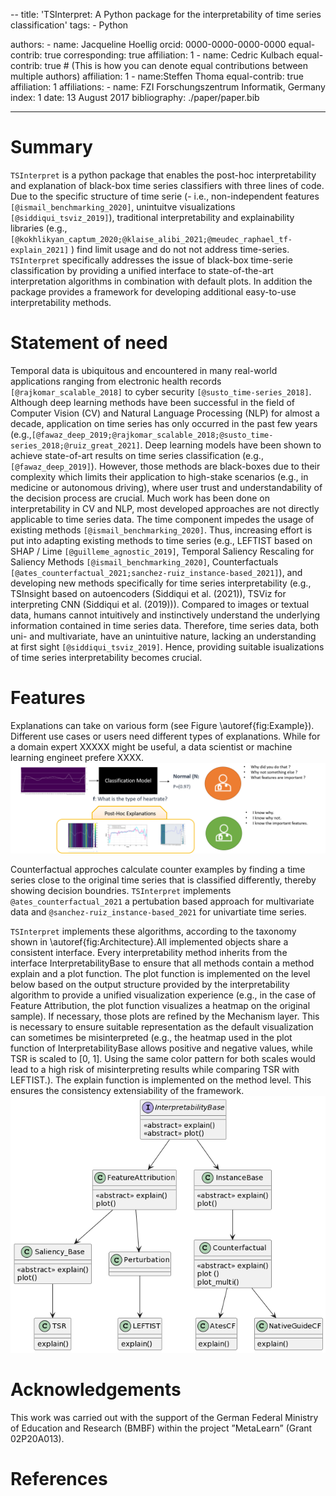 --
title: 'TSInterpret: A Python package for the interpretability of time series classification'
tags:
    - Python

authors:
    - name: Jacqueline Hoellig
        orcid: 0000-0000-0000-0000
        equal-contrib: true
        corresponding: true
        affiliation: 1
    - name: Cedric Kulbach
        equal-contrib: true # (This is how you can denote equal contributions between multiple authors)
        affiliation: 1
    - name:Steffen Thoma
        equal-contrib: true
        affiliation: 1
affiliations:
    - name: FZI Forschungszentrum Informatik, Germany
        index: 1
date: 13 August 2017
bibliography: ./paper/paper.bib

---

# Summary

`TSInterpret` is a python package that enables the post-hoc interpretability and explanation of black-box time series classifiers with three lines of code. Due to the specific structure of time serie (- i.e., non-independent features `[@ismail_benchmarking_2020]`, unintuitve visualizations `[@siddiqui_tsviz_2019]`), traditional interpretability and explainability libraries (e.g., `[@kokhlikyan_captum_2020;@klaise_alibi_2021;@meudec_raphael_tf-explain_2021]` ) find limit usage and do not not address time-series. `TSInterpret` specifically addresses the issue of black-box time-serie classification by providing a unified interface to state-of-the-art interpretation algorithms in combination with default plots. In addition the package provides a framework for developing additional easy-to-use interpretability methods.



# Statement of need
Temporal data is ubiquitous and encountered in many real-world applications ranging from electronic health records `[@rajkomar_scalable_2018]` to cyber security `[@susto_time-series_2018]`. Although deep learning methods have been successful in the field of Computer Vision (CV) and Natural Language Processing (NLP) for almost a decade, application on time series has only occurred in the past few years (e.g.,`[@fawaz_deep_2019;@rajkomar_scalable_2018;@susto_time-series_2018;@ruiz_great_2021]`. Deep learning models have been shown to achieve state-of-art results on time series classification (e.g., `[@fawaz_deep_2019]`). However, those methods are black-boxes due to their complexity which limits their application to high-stake scenarios (e.g., in medicine or autonomous driving), where user trust and understandability of the decision process are crucial. Much work has been done on interpretability in CV and NLP, most developed approaches are not directly applicable to time series data. The time component impedes the usage of existing methods `[@ismail_benchmarking_2020]`. Thus, increasing effort is put into adapting existing methods to time series (e.g., LEFTIST based on SHAP / Lime `[@guilleme_agnostic_2019]`, Temporal Saliency Rescaling for Saliency Methods `[@ismail_benchmarking_2020]`, Counterfactuals `[@ates_counterfactual_2021;sanchez-ruiz_instance-based_2021]`), and developing new methods specifically for time series interpretability (e.g., TSInsight based on autoencoders (Siddiqui et al. (2021)), TSViz for interpreting CNN (Siddiqui et al. (2019))). Compared to images or textual data, humans cannot intuitively and instinctively understand the underlying information contained in time series data. Therefore, time series data, both uni- and multivariate, have an unintuitive nature, lacking an understanding at first sight  `[@siddiqui_tsviz_2019]`. Hence, providing suitable isualizations of time series interpretability becomes crucial.

# Features

Explanations can take on various form (see Figure  \autoref{fig:Example}). Different use cases or users need different types of explanations. While for a domain expert XXXXX might be useful, a data scientist or machine learning engineet prefere XXXX.
![Explanations.\label{fig:Example}](ECG.png)

Counterfactual approches calculate counter examples by finding a time series close to the original time series that is classified differently, thereby showing decision boundries. `TSInterpret` implements `@ates_counterfactual_2021` a pertubation based approach for multivariate data and `@sanchez-ruiz_instance-based_2021` for univartiate time series.

`TSInterpret` implements these algorithms, according to the taxonomy shown in \autoref{fig:Architecture}.All implemented objects share a consistent interface. Every interpretability method inherits from the interface InterpretabilityBase to ensure that all methods contain a method explain and a plot function. The plot function is implemented on the level below based on the output structure provided by the interpretability algorithm to provide a unified visualization experience (e.g., in the case of Feature Attribution, the plot function visualizes a heatmap on the original sample). If necessary, those plots are refined by the Mechanism layer. This is necessary to ensure suitable representation as the default visualization can sometimes be misinterpreted (e.g., the heatmap used in the plot function of InterpretabilityBase allows positive and negative values, while TSR is scaled to [0, 1]. Using the same color pattern for both scales would lead to a high risk of misinterpreting results while comparing TSR with LEFTIST.). The explain function is implemented on the method level.
This ensures the consistency extensiability of the framework.
![Architecture of TSInterpret.\label{fig:Architecture}](Taxonomy.png)

# Acknowledgements

This work was carried out with the support of the German Federal Ministry of Education
and Research (BMBF) within the project ”MetaLearn” (Grant 02P20A013).

# References